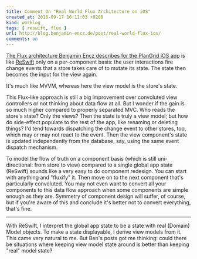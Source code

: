 ```yaml
---
title: Comment On "Real World Flux Architecture on iOS"
created_at: 2016-09-17 16:11:03 +0200
kind: worklog
tags: [ reswift, flux ]
url: http://blog.benjamin-encz.de/post/real-world-flux-ios/
comments: on
---
```


[The Flux architecture Benjamin Encz describes for the PlanGrid iOS app][fl] is like [ReSwift](/posts/tags/reswift/) only on a per-component basis: the user interactions fire change events that a store takes care of to mutate its state. The state then becomes the input for the view again.

It's much like MVVM, whereas here the view model is the store's state.

This Flux-like approach is still a big improvement over convoluted view controllers or not thinking about data flow at all. But I wonder if the gain is so much higher compared to properly separated MVC. Who reads the store's state? Only the views? Then the state is truly a view model; but how do side-effect populate to the rest of the app, like renaming or deleting things? I'd tend towards dispatching the change event to other stores, too, which may or may not react to the event. Then the view component's state is updated independently from the database, say, using the same event dispatch mechanism.

To model the flow of truth on a component basis (which is still uni-directional: from store to view) compared to a single global app state (ReSwift) sounds like a very easy to do component redesign. You can start with anything and "fluxify" it. Then move on to the next component that's particularly convoluted. You may not even want to convert all your components to this data flow approach when some components are simple enough as they are. Symmetry of component design will suffer, of course, but if you're aware of this and conclude it's better not to convert everything, that's fine.

* * * *

With ReSwift, I interpret the global app state to be a state with real (Domain) Model objects. To make a state displayable, I derive view models from it. This came very natural to me. But Ben's posts got me thinking: could there be situations where keeping view model state around is better than keeping "real" model state?

[fl]: http://blog.benjamin-encz.de/post/real-world-flux-ios/
